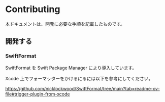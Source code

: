 # Contributing

本ドキュメントは、開発に必要な手順を記載したものです。

## 開発する

### SwiftFormat

SwiftFormat を Swift Package Manager により導入しています。

Xcode 上でフォーマッターをかけるにるには以下を参考にしてください。

https://github.com/nicklockwood/SwiftFormat/tree/main?tab=readme-ov-file#trigger-plugin-from-xcode
